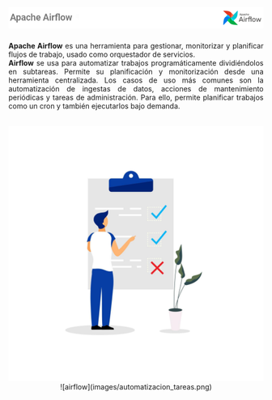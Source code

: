 # ![Apache airflow](images/overview_airflow.png)

<html>
<head>
    <link rel="stylesheet" href="css/styles.css">
</head>
<body>

<div class="container-all">
    <p style="text-align:justify"><b>Apache Airflow</b> es una herramienta para gestionar, monitorizar y planificar flujos de trabajo, usado como orquestador de servicios.<br>
    <b>Airflow</b> se usa para automatizar trabajos programáticamente dividiéndolos en subtareas. Permite su planificación y monitorización desde una herramienta centralizada. Los casos de uso más comunes son la automatización de ingestas de datos, acciones de mantenimiento periódicas y tareas de administración. Para ello, permite planificar trabajos como un cron y también ejecutarlos bajo demanda.
      </p>
      <br>
    <img src=".docs/../images/planificacion_tareas.png" alt="">
</div>
</body>
</html>

<center>![airflow](images/automatizacion_tareas.png)</center>
